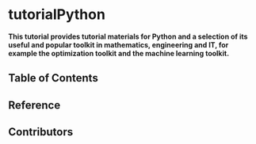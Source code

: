 # tutorialPython

__This tutorial provides tutorial materials for Python and a selection of its useful and popular toolkit in mathematics, engineering and IT, for example the optimization toolkit and the machine learning toolkit.__

## Table of Contents

## Reference

## Contributors
